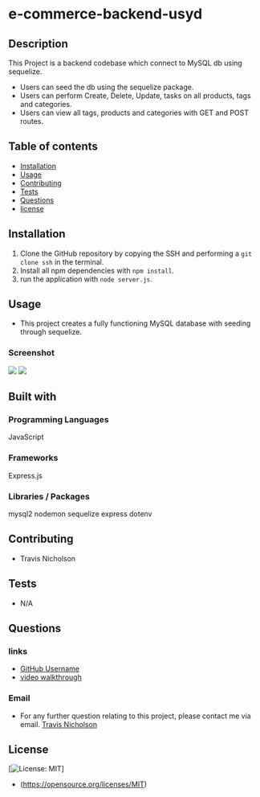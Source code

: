 # e-commerce-backend-usyd
## Description
This Project is a backend codebase which connect to MySQL db using sequelize.

- Users can seed the db using the sequelize package.
- Users can perform Create, Delete, Update, tasks on all products, tags and categories.
- Users can view all tags, products and categories with GET and POST routes.
## Table of contents
- [Installation](#installation)
- [Usage](#Usage)
- [Contributing](#Contributing)
- [Tests](#Tests)
- [Questions](#Questions)
- [license](#license)

## Installation
1. Clone the GitHub repository by copying the SSH and performing a `git clone ssh` in the terminal.
2. Install all npm dependencies with `npm install`.
3. run the application with `node server.js`.

## Usage
- This project creates a fully functioning MySQL database with seeding through sequelize.

### Screenshot
![](../Assets/Screenshot%202023-05-16%20at%2010.06.49%20pm.png)
![](../Assets/Screenshot%202023-05-16%20at%2010.09.13%20pm.png)

## Built with
### Programming Languages
JavaScript
### Frameworks
Express.js
### Libraries / Packages
mysql2
nodemon
sequelize
express
dotenv
## Contributing
- Travis Nicholson
## Tests
- N/A
## Questions
### links
- [GitHub Username](https://github.com/Travisnicholson90)
- [video walkthrough](  https://drive.google.com/file/d/18y23LUs4gZ9PByCMebVDU33iJkm5_1j0/view?usp=share_link)

### Email
- For any further question relating to this project, please contact me via email.
[Travis Nicholson](mailto::nicholson_travis@hotmail.com)

## License
[![License: MIT](https://img.shields.io/badge/License-MIT-yellow.svg)]
 - (https://opensource.org/licenses/MIT)

